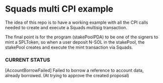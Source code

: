 # Squads multi CPI example

The idea of this repo is to have a working example with all the CPI calls needed to create and execute a Squads multisig transaction.

The final point is for the program (stakePoolPDA) to be one of the signers to mint a SPLToken, so when a user deposit N-SOL in the stakePool, the stakePool creates and execute the mint transaction via Squads.


### CURRENT STATUS
[AccountBorrowFailed] Failed to borrow a reference to account data, already borrowed. (At trying to approve the created proposal)
